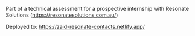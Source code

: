Part of a technical assessment for a prospective internship with Resonate Solutions (https://resonatesolutions.com.au/)

Deployed to: https://zaid-resonate-contacts.netlify.app/
